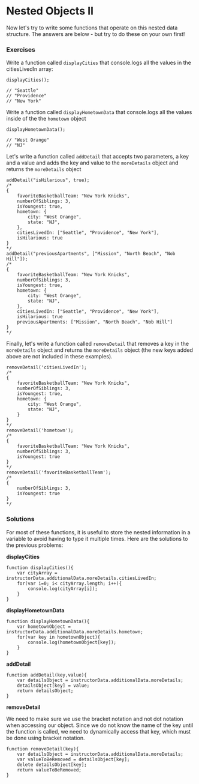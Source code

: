 # Nested Objects II

Now let's try to write some functions that operate on this nested data structure. The answers are below - but try to do these on your own first!

### Exercises

Write a function called `displayCities` that console.logs all the values in the citiesLivedIn array:

~~~
displayCities();

// "Seattle"
// "Providence"
// "New York"
~~~

Write a function called `displayHometownData` that console.logs all the values inside of the the `hometown` object

~~~
displayHometownData();

// "West Orange"
// "NJ"
~~~

Let's write a function called `addDetail` that accepts two parameters, a key and a value and adds the key and value to the `moreDetails` object and returns the `moreDetails` object

~~~
addDetail("isHilarious", true);
/*
{
    favoriteBasketballTeam: "New York Knicks",
    numberOfSiblings: 3,
    isYoungest: true,
    hometown: {
        city: "West Orange",
        state: "NJ",
    },
    citiesLivedIn: ["Seattle", "Providence", "New York"],
    isHilarious: true
}
*/
addDetail("previousApartments", ["Mission", "North Beach", "Nob Hill"]);
/*
{
    favoriteBasketballTeam: "New York Knicks",
    numberOfSiblings: 3,
    isYoungest: true,
    hometown: {
        city: "West Orange",
        state: "NJ",
    },
    citiesLivedIn: ["Seattle", "Providence", "New York"],
    isHilarious: true
    previousApartments: ["Mission", "North Beach", "Nob Hill"]
}
*/
~~~

Finally, let's write a function called `removeDetail` that removes a key in the `moreDetails` object and returns the `moreDetails` object (the new keys added above are not included in these examples).

~~~
removeDetail('citiesLivedIn');
/*
{
    favoriteBasketballTeam: "New York Knicks",
    numberOfSiblings: 3,
    isYoungest: true,
    hometown: {
        city: "West Orange",
        state: "NJ",
    }
}
*/
removeDetail('hometown');
/*
{
    favoriteBasketballTeam: "New York Knicks",
    numberOfSiblings: 3,
    isYoungest: true
}
*/
removeDetail('favoriteBasketballTeam');
/*
{
    numberOfSiblings: 3,
    isYoungest: true
}
*/
~~~

### Solutions

For most of these functions, it is useful to store the nested information in a variable to avoid having to type it multiple times. Here are the solutions to the previous problems:

**displayCities**

~~~
function displayCities(){
    var cityArray = instructorData.additionalData.moreDetails.citiesLivedIn;
    for(var i=0; i< cityArray.length; i++){
        console.log(cityArray[i]);
    }
}
~~~

**displayHometownData**

~~~
function displayHometownData(){
    var hometownObject = instructorData.additionalData.moreDetails.hometown;
    for(var key in hometownObject){
        console.log(hometownObject[key]);
    }
}
~~~

**addDetail**

~~~
function addDetail(key,value){
    var detailsObject = instructorData.additionalData.moreDetails;
    detailsObject[key] = value;
    return detailsObject;
}
~~~

**removeDetail**

We need to make sure we use the bracket notation and not dot notation when accessing our object. Since we do not know the name of the key until the function is called, we need to dynamically access that key, which must be done using bracket notation.

~~~
function removeDetail(key){
    var detailsObject = instructorData.additionalData.moreDetails;
    var valueToBeRemoved = detailsObject[key];
    delete detailsObject[key];
    return valueToBeRemoved;
}
~~~

